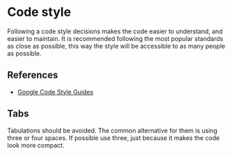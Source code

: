 # Code style

Following a code style decisions makes the code easier to understand, and easier to maintain. It is recommended following the most popular standards as close as possible, this way the style will be accessible to as many people as possible.

## References

- [Google Code Style Guides][google_style]

## Tabs

Tabulations should be avoided. The common alternative for them is using three or four spaces. If possible use three, just because it makes the code look more compact.

[google_style]: https://google.github.io/styleguide/
